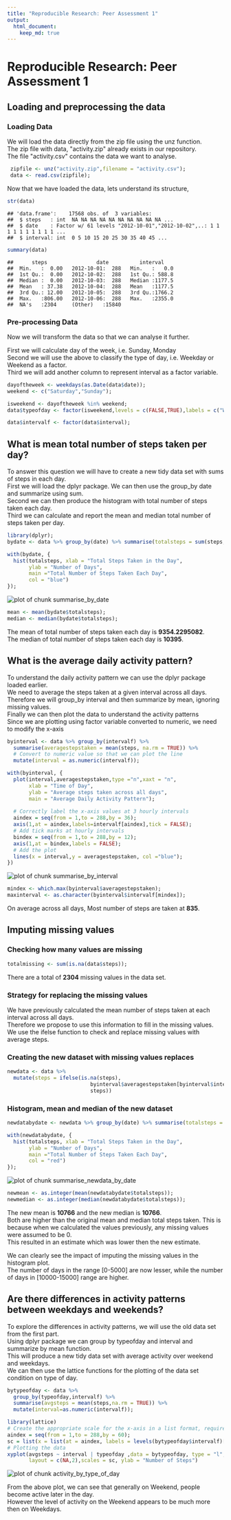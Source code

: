 ```yaml
---
title: "Reproducible Research: Peer Assessment 1"
output: 
  html_document:
    keep_md: true
---
```

Reproducible Research: Peer Assessment 1
=========================================


## Loading and preprocessing the data

### Loading Data

We will load the data directly from the zip file using the unz function.  
The zip file with data, "activity.zip" already exists in our repository.  
The file "activity.csv" contains the data we want to analyse.  


```r
 zipfile <- unz("activity.zip",filename = "activity.csv");
 data <- read.csv(zipfile);
```

Now that we have loaded the data, lets understand its structure,  


```r
str(data)
```

```
## 'data.frame':	17568 obs. of  3 variables:
##  $ steps   : int  NA NA NA NA NA NA NA NA NA NA ...
##  $ date    : Factor w/ 61 levels "2012-10-01","2012-10-02",..: 1 1 1 1 1 1 1 1 1 1 ...
##  $ interval: int  0 5 10 15 20 25 30 35 40 45 ...
```

```r
summary(data)
```

```
##      steps                date          interval     
##  Min.   :  0.00   2012-10-01:  288   Min.   :   0.0  
##  1st Qu.:  0.00   2012-10-02:  288   1st Qu.: 588.8  
##  Median :  0.00   2012-10-03:  288   Median :1177.5  
##  Mean   : 37.38   2012-10-04:  288   Mean   :1177.5  
##  3rd Qu.: 12.00   2012-10-05:  288   3rd Qu.:1766.2  
##  Max.   :806.00   2012-10-06:  288   Max.   :2355.0  
##  NA's   :2304     (Other)   :15840
```

### Pre-processing Data

Now we will transform the data so that we can analyse it further.  

First we will calculate day of the week, i.e. Sunday, Monday  
Second we will use the above to classify the type of day, i.e. Weekday or Weekend as a factor.  
Third we will add another column to represent interval as a factor variable.


```r
dayoftheweek <- weekdays(as.Date(data$date));
weekend <- c("Saturday","Sunday");

isweekend <- dayoftheweek %in% weekend;
data$typeofday <- factor(isweekend,levels = c(FALSE,TRUE),labels = c("Weekday","Weekend"));

data$intervalf <- factor(data$interval);
```

## What is mean total number of steps taken per day?

To answer this question we will have to create a new tidy data set with sums of steps in each day.   
First we will load the dplyr package. We can then use the group_by date and summarize using sum.  
Second we can then produce the histogram with total number of steps taken each day.  
Third we can calculate and report the mean and median total number of steps taken per day.  


```r
library(dplyr);
bydate <- data %>% group_by(date) %>% summarise(totalsteps = sum(steps, na.rm = TRUE));

with(bydate, {
  hist(totalsteps, xlab = "Total Steps Taken in the Day",
       ylab = "Number of Days",
       main ="Total Number of Steps Taken Each Day",
       col = "blue")
});
```

![plot of chunk summarise_by_date](figure/summarise_by_date-1.png) 

```r
mean <- mean(bydate$totalsteps);
median <- median(bydate$totalsteps);
```

The mean of total number of steps taken each day is **9354.2295082**.  
The median of total number of steps taken each day is **10395**.  

## What is the average daily activity pattern?

To understand the daily activity pattern we can use the dplyr package loaded earlier.  
We need to average the steps taken at a given interval across all days.  
Therefore we will group_by interval and then summarize by mean, ignoring missing values.  
Finally we can then plot the data to understand the activity patterns  
Since we are plotting using factor variable converted to numeric, we need to modify the x-axis  


```r
byinterval <- data %>% group_by(intervalf) %>% 
  summarise(averagestepstaken = mean(steps, na.rm = TRUE)) %>%
  # Convert to numeric value so that we can plot the line
  mutate(interval = as.numeric(intervalf));

with(byinterval, {
  plot(interval,averagestepstaken,type ="n",xaxt = "n",
       xlab = "Time of Day",
       ylab = "Average steps taken across all days",
       main = "Average Daily Activity Pattern");
  
  # Correctly label the x-axis values at 3 hourly intervals
  aindex = seq(from = 1,to = 288,by = 36);
  axis(1,at = aindex,labels=intervalf[aindex],tick = FALSE);
  # Add tick marks at hourly intervals
  bindex = seq(from = 1,to = 288,by = 12);
  axis(1,at = bindex,labels = FALSE);
  # Add the plot
  lines(x = interval,y = averagestepstaken, col ="blue");
})
```

![plot of chunk summarise_by_interval](figure/summarise_by_interval-1.png) 

```r
mindex <- which.max(byinterval$averagestepstaken);
maxinterval <- as.character(byinterval$intervalf[mindex]);
```

On average across all days, Most number of steps are taken at **835**.  

## Imputing missing values

### Checking how many values are missing


```r
totalmissing <- sum(is.na(data$steps));
```

There are a total of **2304** missing values in the data set.  

### Strategy for replacing the missing values

We have previously calculated the mean number of steps taken at each interval across all days.  
Therefore we propose to use this information to fill in the missing values.  
We use the ifelse function to check and replace missing values with average steps.  

### Creating the new dataset with missing values replaces


```r
newdata <- data %>%
  mutate(steps = ifelse(is.na(steps),
                           byinterval$averagestepstaken[byinterval$intervalf %in% intervalf],
                           steps))
```

### Histogram, mean and median of the new dataset



```r
newdatabydate <- newdata %>% group_by(date) %>% summarise(totalsteps = sum(steps));

with(newdatabydate, {
  hist(totalsteps, xlab = "Total Steps Taken in the Day",
       ylab = "Number of Days",
       main ="Total Number of Steps Taken Each Day",
       col = "red")
});
```

![plot of chunk summarise_newdata_by_date](figure/summarise_newdata_by_date-1.png) 

```r
newmean <- as.integer(mean(newdatabydate$totalsteps));
newmedian <- as.integer(median(newdatabydate$totalsteps));
```

The new mean is **10766** and the new median is **10766**.  
Both are higher than the original mean and median total steps taken. 
This is because when we calculated the values previously, any missing values were assumed to be 0.  
This resulted in an estimate which was lower then the new estimate.  

We can clearly see the impact of imputing the missing values in the histogram plot.  
The number of days in the range [0-5000] are now lesser, while the number of days in [10000-15000] range are higher.  

## Are there differences in activity patterns between weekdays and weekends?

To explore the differences in activity patterns, we will use the old data set from the first part.  
Using dplyr package we can group by typeofday and interval and summarize by mean function.  
This will produce a new tidy data set with average activity over weekend and weekdays.  
We can then use the lattice functions for the plotting of the data set condition on type of day.  

```r
bytypeofday <- data %>%
  group_by(typeofday,intervalf) %>%
  summarise(avgsteps = mean(steps,na.rm = TRUE)) %>%
  mutate(interval=as.numeric(intervalf));

library(lattice)
# Create the appropriate scale for the x-axis in a list format, required by lattice
aindex = seq(from = 1,to = 288,by = 60);
sc = list(x = list(at = aindex, labels = levels(bytypeofday$intervalf)[aindex]));
# Plotting the data
xyplot(avgsteps ~ interval | typeofday ,data = bytypeofday, type = "l", 
       layout = c(NA,2),scales = sc, ylab = "Number of Steps")
```

![plot of chunk activity_by_type_of_day](figure/activity_by_type_of_day-1.png) 

From the above plot, we can see that generally on Weekend, people become active later in the day.  
However the level of activity on the Weekend appears to be much more then on Weekdays.
